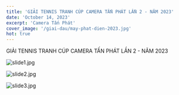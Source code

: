 ```yaml
---
title: 'GIẢI TENNIS TRANH CÚP CAMERA TẤN PHÁT LẦN 2 - NĂM 2023'
date: 'October 14, 2023'
excerpt: 'Camera Tấn Phát'
cover_image: '/giai-dau/may-phat-dien-2023.jpg'
hot: true
---
```


GIẢI TENNIS TRANH CÚP CAMERA TẤN PHÁT LẦN 2 - NĂM 2023

![slide1.jpg](https://img.upanh.tv/2023/08/28/slide1.jpg)

![slide2.jpg](https://img.upanh.tv/2023/08/28/slide2.jpg)

![slide3.jpg](https://img.upanh.tv/2023/08/28/slide3.jpg)

